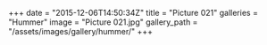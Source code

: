 +++
date = "2015-12-06T14:50:34Z"
title = "Picture 021"
galleries = "Hummer"
image = "Picture 021.jpg"
gallery_path = "/assets/images/gallery/hummer/"
+++
